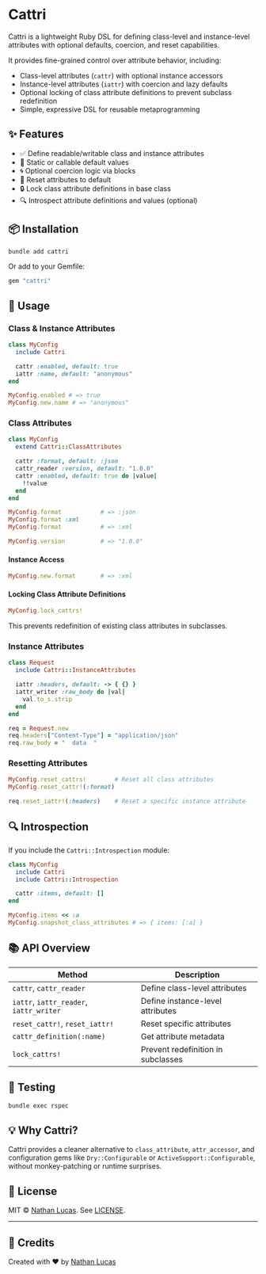 # Cattri

Cattri is a lightweight Ruby DSL for defining class-level and instance-level attributes with optional defaults, coercion, and reset capabilities.

It provides fine-grained control over attribute behavior, including:

- Class-level attributes (`cattr`) with optional instance accessors
- Instance-level attributes (`iattr`) with coercion and lazy defaults
- Optional locking of class attribute definitions to prevent subclass redefinition
- Simple, expressive DSL for reusable metaprogramming

## ✨ Features

- ✅ Define readable/writable class and instance attributes
- 🧱 Static or callable default values
- 🌀 Optional coercion logic via blocks
- 🧼 Reset attributes to default
- 🔒 Lock class attribute definitions in base class
- 🔍 Introspect attribute definitions and values (optional)

## 📦 Installation

```bash
bundle add cattri
```

Or add to your Gemfile:

```ruby
gem "cattri"
```

## 🚀 Usage

### Class & Instance Attributes

```ruby
class MyConfig
  include Cattri

  cattr :enabled, default: true
  iattr :name, default: "anonymous"
end

MyConfig.enabled # => true
MyConfig.new.name # => "anonymous"
```

### Class Attributes

```ruby
class MyConfig
  extend Cattri::ClassAttributes

  cattr :format, default: :json
  cattr_reader :version, default: "1.0.0"
  cattr :enabled, default: true do |value|
    !!value
  end
end

MyConfig.format           # => :json
MyConfig.format :xml
MyConfig.format           # => :xml

MyConfig.version          # => "1.0.0"
```

#### Instance Access

```ruby
MyConfig.new.format       # => :xml
```

#### Locking Class Attribute Definitions

```ruby
MyConfig.lock_cattrs!
```

This prevents redefinition of existing class attributes in subclasses.

### Instance Attributes

```ruby
class Request
  include Cattri::InstanceAttributes

  iattr :headers, default: -> { {} }
  iattr_writer :raw_body do |val|
    val.to_s.strip
  end
end

req = Request.new
req.headers["Content-Type"] = "application/json"
req.raw_body = "  data  "
```

### Resetting Attributes

```ruby
MyConfig.reset_cattrs!        # Reset all class attributes
MyConfig.reset_cattr!(:format)

req.reset_iattr!(:headers)    # Reset a specific instance attribute
```

## 🔍 Introspection

If you include the `Cattri::Introspection` module:

```ruby
class MyConfig
  include Cattri
  include Cattri::Introspection

  cattr :items, default: []
end

MyConfig.items << :a
MyConfig.snapshot_class_attributes # => { items: [:a] }
```

## 📚 API Overview

| Method                           | Description                                |
|----------------------------------|--------------------------------------------|
| `cattr`, `cattr_reader`          | Define class-level attributes              |
| `iattr`, `iattr_reader`, `iattr_writer` | Define instance-level attributes       |
| `reset_cattr!`, `reset_iattr!`   | Reset specific attributes                 |
| `cattr_definition(:name)`        | Get attribute metadata                    |
| `lock_cattrs!`                   | Prevent redefinition in subclasses        |

## 🧪 Testing

```bash
bundle exec rspec
```

## 💡 Why Cattri?

Cattri provides a cleaner alternative to `class_attribute`, `attr_accessor`, and configuration gems like `Dry::Configurable` or `ActiveSupport::Configurable`, without monkey-patching or runtime surprises.

## 📝 License

MIT © [Nathan Lucas](https://github.com/bnlucas). See [LICENSE](LICENSE).

---

## 🙏 Credits

Created with ❤️ by [Nathan Lucas](https://github.com/bnlucas)
